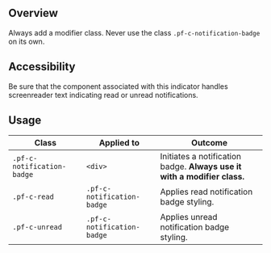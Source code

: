 ## Overview

Always add a modifier class. Never use the class `.pf-c-notification-badge` on its own.

## Accessibility

Be sure that the component associated with this indicator handles screenreader text indicating read or unread notifications.


## Usage

| Class | Applied to | Outcome |
| -- | -- | -- |
| `.pf-c-notification-badge` | `<div>` |  Initiates a notification badge. **Always use it with a modifier class.** |
| `.pf-c-read` | `.pf-c-notification-badge` |  Applies read notification badge styling. |
| `.pf-c-unread` | `.pf-c-notification-badge` |  Applies unread notification badge styling. |

